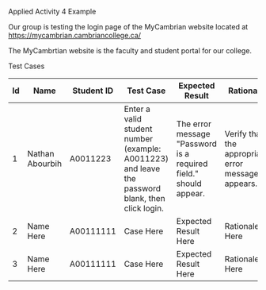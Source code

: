 Applied Activity 4 Example

Our group is testing the login page of the MyCambrian website located at https://mycambrian.cambriancollege.ca/

The MyCambrtian website is the faculty and student portal for our college.

Test Cases

Id | Name | Student ID | Test Case | Expected Result | Rationale | Technique
--- | --- | --- | --- | --- | --- | ---
1|Nathan Abourbih|A0011223|Enter a valid student number (example: A0011223) and leave the password blank, then click login.|The error message "Password is a required field." should appear.|Verify that the appropriate error message appears.|Error Guessing				
2|Name Here|A00111111|Case Here|Expected Result Here|Rationale Here|Type Here
3|Name Here|A00111111|Case Here|Expected Result Here|Rationale Here|Type Here
